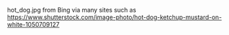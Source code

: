 hot_dog.jpg
from Bing via many sites such as https://www.shutterstock.com/image-photo/hot-dog-ketchup-mustard-on-white-1050709127
